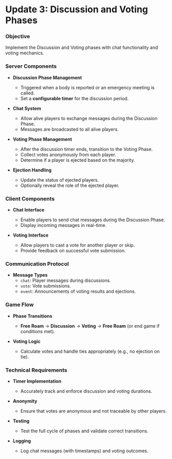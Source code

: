 # Update 3: Discussion and Voting Phases

### **Objective**

Implement the Discussion and Voting phases with chat functionality and voting mechanics.

### **Server Components**

- **Discussion Phase Management**
  - Triggered when a body is reported or an emergency meeting is called.
  - Set a **configurable timer** for the discussion period.

- **Chat System**
  - Allow alive players to exchange messages during the Discussion Phase.
  - Messages are broadcasted to all alive players.

- **Voting Phase Management**
  - After the discussion timer ends, transition to the Voting Phase.
  - Collect votes anonymously from each player.
  - Determine if a player is ejected based on the majority.

- **Ejection Handling**
  - Update the status of ejected players.
  - Optionally reveal the role of the ejected player.

### **Client Components**

- **Chat Interface**
  - Enable players to send chat messages during the Discussion Phase.
  - Display incoming messages in real-time.

- **Voting Interface**
  - Allow players to cast a vote for another player or skip.
  - Provide feedback on successful vote submission.

### **Communication Protocol**

- **Message Types**
  - `chat`: Player messages during discussions.
  - `vote`: Vote submissions.
  - `event`: Announcements of voting results and ejections.

### **Game Flow**

- **Phase Transitions**
  - **Free Roam** → **Discussion** → **Voting** → **Free Roam** (or end game if conditions met).

- **Voting Logic**
  - Calculate votes and handle ties appropriately (e.g., no ejection on tie).

### **Technical Requirements**

- **Timer Implementation**
  - Accurately track and enforce discussion and voting durations.

- **Anonymity**
  - Ensure that votes are anonymous and not traceable by other players.

- **Testing**
  - Test the full cycle of phases and validate correct transitions.

- **Logging**
  - Log chat messages (with timestamps) and voting outcomes. 